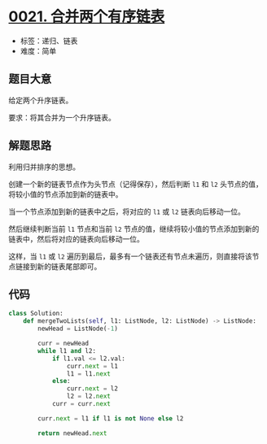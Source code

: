 # [0021. 合并两个有序链表](https://leetcode.cn/problems/merge-two-sorted-lists/)

- 标签：递归、链表
- 难度：简单

## 题目大意

给定两个升序链表。

要求：将其合并为一个升序链表。

## 解题思路

利用归并排序的思想。

创建一个新的链表节点作为头节点（记得保存），然后判断 `l1` 和 `l2` 头节点的值，将较小值的节点添加到新的链表中。

当一个节点添加到新的链表中之后，将对应的 `l1` 或 `l2` 链表向后移动一位。

然后继续判断当前 `l1` 节点和当前 `l2` 节点的值，继续将较小值的节点添加到新的链表中，然后将对应的链表向后移动一位。

这样，当 `l1` 或 `l2` 遍历到最后，最多有一个链表还有节点未遍历，则直接将该节点链接到新的链表尾部即可。

## 代码

```Python
class Solution:
    def mergeTwoLists(self, l1: ListNode, l2: ListNode) -> ListNode:
        newHead = ListNode(-1)

        curr = newHead
        while l1 and l2:
            if l1.val <= l2.val:
                curr.next = l1
                l1 = l1.next
            else:
                curr.next = l2
                l2 = l2.next
            curr = curr.next

        curr.next = l1 if l1 is not None else l2

        return newHead.next
```

